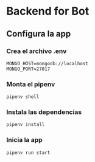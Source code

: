 # Backend for Bot

## Configura la app

### Crea el archivo .env

```
MONGO_HOST=mongodb://localhost
MONGO_PORT=27017
```

### Monta el pipenv

```
pipenv shell
```

### Instala las dependencias

```
pipenv install
```

### Inicia la app

```
pipenv run start
```

